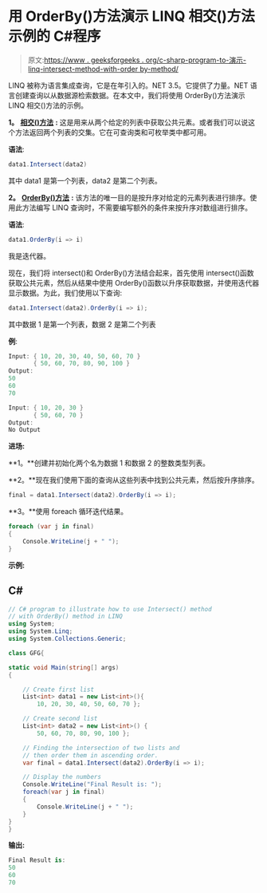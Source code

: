 # 用 OrderBy()方法演示 LINQ 相交()方法示例的 C#程序

> 原文:[https://www . geeksforgeeks . org/c-sharp-program-to-演示-linq-intersect-method-with-order by-method/](https://www.geeksforgeeks.org/c-sharp-program-to-demonstrate-the-example-of-linq-intersect-method-with-orderby-method/)

LINQ 被称为语言集成查询，它是在年引入的。NET 3.5。它提供了力量。NET 语言创建查询以从数据源检索数据。在本文中，我们将使用 OrderBy()方法演示 LINQ 相交()方法的示例。

**1。** [**相交()方法**](https://www.geeksforgeeks.org/linq-set-operator-intersect/) **:** 这是用来从两个给定的列表中获取公共元素。或者我们可以说这个方法返回两个列表的交集。它在可查询类和可枚举类中都可用。

**语法**:

```cs
data1.Intersect(data2)
```

其中 data1 是第一个列表，data2 是第二个列表。

**2。** [**OrderBy()方法**](https://www.geeksforgeeks.org/linq-sorting-operator-orderby/) **:** 该方法的唯一目的是按升序对给定的元素列表进行排序。使用此方法编写 LINQ 查询时，不需要编写额外的条件来按升序对数组进行排序。

**语法**:

```cs
data1.OrderBy(i => i)
```

我是迭代器。

现在，我们将 intersect()和 OrderBy()方法结合起来，首先使用 intersect()函数获取公共元素，然后从结果中使用 OrderBy()函数以升序获取数据，并使用迭代器显示数据。为此，我们使用以下查询:

```cs
data1.Intersect(data2).OrderBy(i => i);
```

其中数据 1 是第一个列表，数据 2 是第二个列表

**例**:

```cs
Input: { 10, 20, 30, 40, 50, 60, 70 }
       { 50, 60, 70, 80, 90, 100 }
Output:
50 
60 
70 

Input: { 10, 20, 30 }
       { 50, 60, 70 }
Output:
No Output
```

**进场:**

**1。**创建并初始化两个名为数据 1 和数据 2 的整数类型列表。

**2。**现在我们使用下面的查询从这些列表中找到公共元素，然后按升序排序。

```cs
final = data1.Intersect(data2).OrderBy(i => i);
```

**3。**使用 foreach 循环迭代结果。

```cs
foreach (var j in final)
{
    Console.WriteLine(j + " ");
}
```

**示例:**

## C#

```cs
// C# program to illustrate how to use Intersect() method
// with OrderBy() method in LINQ
using System;
using System.Linq;
using System.Collections.Generic;

class GFG{

static void Main(string[] args)
{

    // Create first list
    List<int> data1 = new List<int>(){
        10, 20, 30, 40, 50, 60, 70 };

    // Create second list
    List<int> data2 = new List<int>() {
        50, 60, 70, 80, 90, 100 };

    // Finding the intersection of two lists and
    // then order them in ascending order.
    var final = data1.Intersect(data2).OrderBy(i => i);

    // Display the numbers
    Console.WriteLine("Final Result is: ");
    foreach(var j in final)
    {
        Console.WriteLine(j + " ");
    }
}
}
```

**输出:**

```cs
Final Result is: 
50 
60 
70 
```